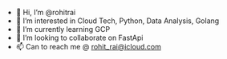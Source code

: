 - 👋 Hi, I’m @rohitrai
- 👀 I’m interested in Cloud Tech, Python, Data Analysis, Golang 
- 🌱 I’m currently learning GCP 
- 💞️ I’m looking to collaborate on FastApi
- 📫 Can to reach me @ rohit_rai@icloud.com 

<!---
rohitrai/rohitrai is a ✨ special ✨ repository because its `README.md` (this file) appears on your GitHub profile.
You can click the Preview link to take a look at your changes.
--->
